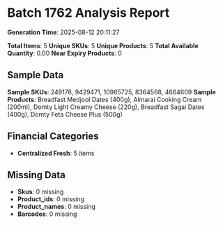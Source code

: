 # Batch 1762 Analysis Report

**Generation Time**: 2025-08-12 20:11:27

**Total Items**: 5
**Unique SKUs**: 5
**Unique Products**: 5
**Total Available Quantity**: 0.00
**Near Expiry Products**: 0

## Sample Data
**Sample SKUs**: 249178, 9429471, 10965725, 8364568, 4664609
**Sample Products**: Breadfast Medjool Dates (400g), Almarai Cooking Cream (200ml), Domty Light Creamy Cheese (220g), Breadfast Sagai Dates (400g), Domty Feta Cheese Plus (500g)

## Financial Categories
- **Centralized Fresh**: 5 items

## Missing Data
- **Skus**: 0 missing
- **Product_ids**: 0 missing
- **Product_names**: 0 missing
- **Barcodes**: 0 missing
